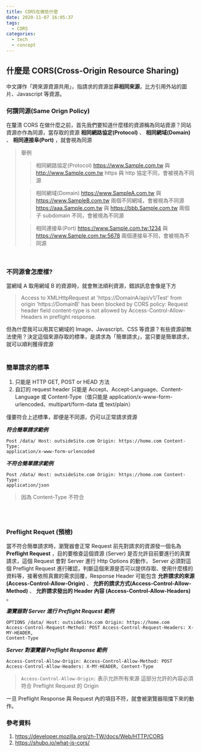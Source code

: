 ```yaml
---
title: CORS在做些什麼
date: 2020-11-07 16:05:37
tags:
  - CORS
categories: 
  - tech
  - concept
---
```


## 什麼是 CORS(Cross-Origin Resource Sharing)

中文譯作「跨來源資源共用」，指請求的資源並**非相同來源**，比方引用外站的圖片、Javascript 等資源。

### 何謂同源(Same Orign Policy)

在釐清 CORS 在做什麼之前，首先我們要知道什麼樣的資源稱為同站資源？同站資源亦作為同源，當存取的資源 **相同網路協定(Protocol)** 、 **相同網域(Domain)** 、 **相同連接阜(Port)** ，就會視為同源

> 舉例
>
> > 相同網路協定(Protocol)
> > https://www.Sample.com.tw 與 http://www.Sample.com.tw
> > https 與 http 協定不同，會被視為不同源
>
> > 相同網域(Domain)
> > https://www.SampleA.com.tw 與 https://www.SampleB.com.tw
> > 兩個不同網域，會被視為不同源
> > https://aaa.Sample.com.tw 與 https://bbb.Sample.com.tw
> > 兩個子 subdomain 不同，會被視為不同源
>
> > 相同連接阜(Port)
> > https://www.Sample.com.tw:1234 與 https://www.Sample.com.tw:5678
> > 兩個連接阜不同，會被視為不同源

<br>

### 不同源會怎麼樣?

當網域 A 取用網域 B 的資源時，就會無法順利資源，錯誤訊息會像是下方

> Access to XMLHttpRequest at 'https://DomainA/api/v1/Test' from origin 'https://DomainB' has been blocked by CORS policy: Request header field content-type is not allowed by Access-Control-Allow-Headers in preflight response.

但為什麼我可以用其它網域的 Image、Javascript、CSS 等資源？有些資源卻無法使用？決定這個來源存取的標準，是請求為「簡單請求」，當只要是簡單請求，就可以順利獲得資源
<br><br>

### 簡單請求的標準

1. 只能是 HTTP GET, POST or HEAD 方法
2. 自訂的 request header 只能是 Accept、Accept-Language、Content-Language 或 Content-Type（值只能是 application/x-www-form-urlencoded、multipart/form-data 或 text/plain）

僅要符合上述標準，即便是不同源，仍可以正常請求資源

_**符合簡單請求範例**_

```html{.line-numbers}
Post /data/ Host: outsideSite.com Origin: https://home.com Content-Type:
application/x-www-form-urlencoded
```

_**不符合簡單請求範例**_

```html{.line-numbers}
Post /data/ Host: outsideSite.com Origin: https://home.com Content-Type:
application/json
```

> 因為 Content-Type 不符合

<br><br>

### Preflight Requet (預檢)

當不符合簡單請求時，瀏覽器會正常 Request 前先對請求的資源發一個名為 **Preflight Request** ，目的要檢查這個資源 (Server) 是否允許目前要進行的真實請求，這個 Request 會對 Server 進行 Http Options 的動作， Server 必須對這個 Preflight Request 進行確認，判斷這個來源是否可以提供存取、使用什麼樣的資料等，接著依照真實的需求回覆，Response Header 可能包含 **允許請求的來源(Access-Control-Allow-Origin)** 、 **允許的請求方式(Access-Control-Allow-Method)** 、 **允許請求發出的 Header 內容 (Access-Control-Allow-Headers)** 。

_**瀏覽器對 Server 進行 Preflight Request 範例**_

```html{.line-numbers}
OPTIONS /data/ Host: outsideSite.com Origin: https://home.com
Access-Control-Request-Method: POST Access-Control-Request-Headers: X-MY-HEADER,
Content-Type
```

_**Server 對瀏覽器 Preflight Response 範例**_

```html{.line-numbers}
Access-Control-Allow-Origin: Access-Control-Allow-Method: POST
Access-Control-Allow-Headers: X-MY-HEADER, Content-Type
```

> `Access-Control-Allow-Origin:` 表示允許所有來源
> 這部分允許的內容必須符合 Preflight Request 的 Origin

一旦 Preflight Response 與 Request 內的項目不符，就會被瀏覽器阻擋下來的動作。

### 參考資料

1. https://developer.mozilla.org/zh-TW/docs/Web/HTTP/CORS
2. https://shubo.io/what-is-cors/
